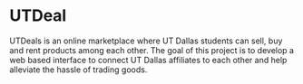 # UTDeal
UTDeals is an online marketplace where UT Dallas students can sell, buy and rent products among each other. The goal of this project is to develop a web based interface to connect UT Dallas affiliates to each other and help alleviate the hassle of trading goods. 
